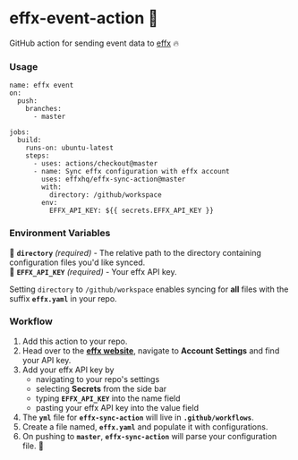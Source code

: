 # effx-event-action 🔄

GitHub action for sending event data to [effx](https://www.effx.com) 🔥

### Usage

```
name: effx event
on:
  push:
    branches:
      - master

jobs:
  build:
    runs-on: ubuntu-latest
    steps:
      - uses: actions/checkout@master
      - name: Sync effx configuration with effx account
        uses: effxhq/effx-sync-action@master
        with:
          directory: /github/workspace
        env:
          EFFX_API_KEY: ${{ secrets.EFFX_API_KEY }}
```

### Environment Variables

📁 **`directory`** _(required)_ - The relative path to the directory containing configuration files you'd like synced.\
🔑 **`EFFX_API_KEY`** _(required)_ - Your effx API key.

Setting `directory` to `/github/workspace` enables syncing for **all** files with the suffix **`effx.yaml`** in your repo.

### Workflow

1. Add this action to your repo.
2. Head over to the **[effx website](https://app.effx.com/account_settings)**, navigate to **Account Settings** and find your API key.
3. Add your effx API key by
   - navigating to your repo's settings
   - selecting **Secrets** from the side bar
   - typing **`EFFX_API_KEY`** into the name field
   - pasting your effx API key into the value field
4. The **`yml`** file for **`effx-sync-action`** will live in **`.github/workflows`**.
5. Create a file named, **`effx.yaml`** and populate it with configurations.
6. On pushing to **`master`**, **`effx-sync-action`** will parse your configuration file. 🥳